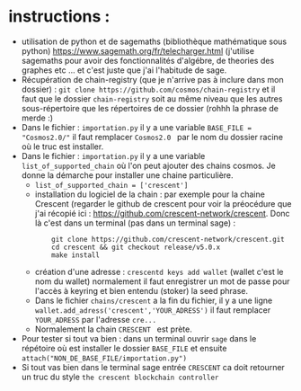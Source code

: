 # instructions :
* utilisation de python et de sagemaths (bibliothèque mathématique sous python) https://www.sagemath.org/fr/telecharger.html (j'utilise sagemaths pour avoir des fonctionnalités d'algébre, de theories des graphes etc ... et c'est juste que j'ai l'habitude de sage.  
* Récupération de chain-registry (que je n'arrive pas à inclure dans mon dossier) :  ``` git clone https://github.com/cosmos/chain-registry ``` et il faut que  le dossier ``` chain-registry ``` soit au même niveau que les autres sous-répertoire que les répertoires de ce dossier (rohhh la phrase de merde :)
* Dans le fichier : ``` importation.py ``` il y a une variable ``` BASE_FILE = "Cosmos2.0/" ``` il faut remplacer ```Cosmos2.0 ``` par le nom du dossier racine où le truc est installer. 
* Dans le fichier : ``` importation.py ``` il y a une variable ``` list_of_supported_chain ``` où l'on peut ajouter des chains cosmos. Je donne la démarche pour installer une chaine particulière.
  * ``` list_of_supported_chain = ['crescent'] ```
  * installation du logiciel de la chain : par exemple pour la chaine Crescent (regarder le github de crescent pour voir la préocédure que j'ai récopié ici : https://github.com/crescent-network/crescent. Donc là c'est dans un terminal (pas dans un terminal sage) :
    ``` 
        git clone https://github.com/crescent-network/crescent.git
        cd crescent && git checkout release/v5.0.x
        make install 
    ```
  * création d'une adresse : ``` crescentd keys add wallet ```   (wallet c'est le nom du wallet) normalement il faut enregistrer un mot de passe pour l'accès à keyring et bien entendu (stoker) la seed phrase. 
  * Dans le fichier ```chains/crescent``` a la fin du fichier, il y a une ligne ``` wallet.add_adress('crescent','YOUR_ADRESS') ``` il faut remplacer ``` YOUR_ADRESS ``` par l'adresse ``` cre... ```
  *  Normalement la chain ```CRESCENT ``` est prète.
* Pour tester si tout va bien : dans un terminal ouvrir ``` sage ``` dans le répétoire où est installer le dossier ``` BASE_FILE ```  et ensuite ``` attach("NON_DE_BASE_FILE/importation.py") ```
* Si tout vas bien dans le terminal sage entrée ``` CRESCENT ```  ca doit retourner un truc du style ``` the crescent blockchain controller ```

